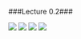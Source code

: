 ###Lecture 0.2###

![](https://github.com/csn3rd/Ethics19Spring2020/blob/master/0.2.01%207%20Key%20Debates.png)
![](https://github.com/csn3rd/Ethics19Spring2020/blob/master/0.2.02%20Ethical%20Methods%20Decision%20Tree.png)
![](https://github.com/csn3rd/Ethics19Spring2020/blob/master/0.2.03%203%20Overlapping%20Ethical%20Questions.png)
![](https://github.com/csn3rd/Ethics19Spring2020/blob/master/0.2.04%20Model%20of%20the%20Moral%20Process.png)

